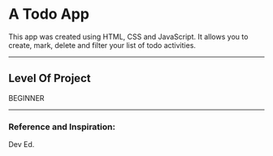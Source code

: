 # A Todo App
This app was created using HTML, CSS and JavaScript. It allows you to create, mark, delete and filter your list of todo activities.

---
## Level Of Project
BEGINNER

---
### Reference and Inspiration:
Dev Ed.